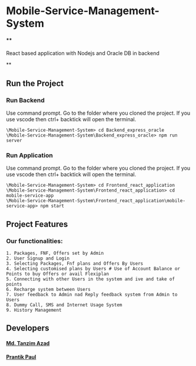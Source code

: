 # Mobile-Service-Management-System

#### **<div class="text-blue mb-2">
  React based application with Nodejs and Oracle DB in backend
</div>
**

## **Run the Project**

### **Run Backend**

Use command prompt. Go to the folder where you cloned the project.
If you use vscode then ctrl+ backtick will open the terminal.

```
\Mobile-Service-Management-System> cd Backend_express_oracle
\Mobile-Service-Management-System\Backend_express_oracle> npm run server

```

### **Run Application**

Use command prompt. Go to the folder where you cloned the project.
If you use vscode then ctrl+ backtick will open the terminal.

```
\Mobile-Service-Management-System> cd Frontend_react_application
\Mobile-Service-Management-System\Frontend_react_application> cd mobile-service-app
\Mobile-Service-Management-System\Frontend_react_application\mobile-service-app> npm start

```

## **Project Features**

### Our functionalities:

```
1. Packages, FNF, Offers set by Admin
2. User Signup and Login
3. Selecting Packages, Fnf plans and Offers By Users
4. Selecting customised plans by Users # Use of Account Balance or Points to buy Offers or avail Flexiplan
5. Connecting with other Users in the system and ive and take of points
6. Recharge system between Users
7. User feedback to Admin nad Reply feedback system from Admin to Users
8. Dummy Call, SMS and Internet Usage System
9. History Management

```

## **Developers**
#### [Md. Tanzim Azad](https://github.com/TanzimAzadNishan)
#### [Prantik Paul](https://github.com/prantik-paul-99)
